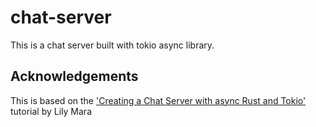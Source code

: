 # chat-server

This is a chat server built with tokio async library.

## Acknowledgements

This is based on the ['Creating a Chat Server with async Rust and Tokio'](https://www.youtube.com/watch?v=Iapc-qGTEBQ&t=289s) tutorial by Lily Mara